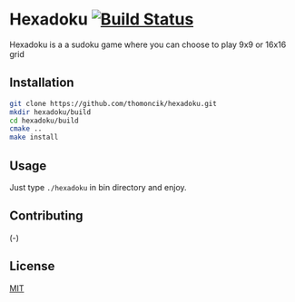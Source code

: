 # Hexadoku [![Build Status](https://travis-ci.org/thomoncik/hexadoku.svg?branch=master)](https://travis-ci.org/thomoncik/hexadoku)

Hexadoku is a a sudoku game where you can choose to play 9x9 or 16x16 grid

## Installation

```bash
git clone https://github.com/thomoncik/hexadoku.git
mkdir hexadoku/build
cd hexadoku/build
cmake ..
make install
```

## Usage

Just type ```./hexadoku``` in bin directory and enjoy.

## Contributing
(-)

## License
[MIT](https://choosealicense.com/licenses/mit/)
